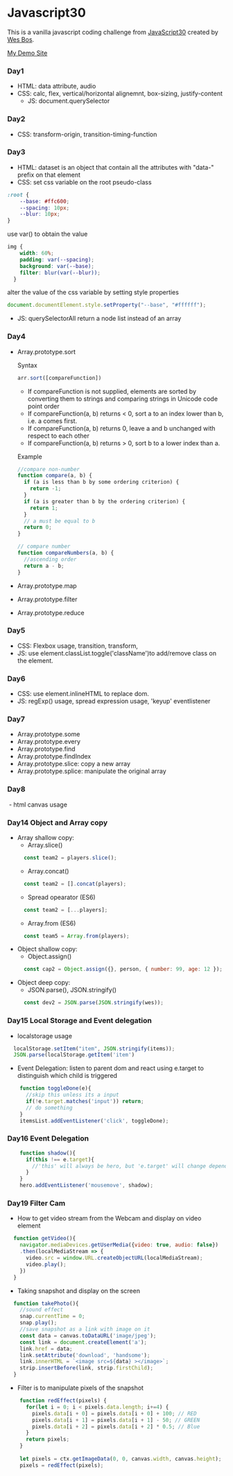   # Javascript30

This is a vanilla javascript coding challenge from [JavaScript30](https://javascript30.com/) created by [Wes Bos](https://github.com/wesbos).

[My Demo Site](https://tkforce.github.io/javascript30/)

### Day1
  - HTML: data attribute, audio
  - CSS: calc, flex, vertical/horizontal alignemnt, box-sizing, justify-content
    - JS: document.querySelector


### Day2
  - CSS: transform-origin, transition-timing-function


### Day3
  - HTML: dataset is an object that contain all the attributes with "data-" prefix on that element
  - CSS: 
  set css variable on the root pseudo-class    
  ```css
  :root {
      --base: #ffc600;
      --spacing: 10px;
      --blur: 10px;
  }
  ```
  use var() to obtain the value
  ```css
  img {
      width: 60%;
      padding: var(--spacing);
      background: var(--base);
      filter: blur(var(--blur));
    }
  ```
  alter the value of the css variable by setting style properties
  ```javascript
  document.documentElement.style.setProperty("--base", "#ffffff");
  ```
  - JS: querySelectorAll return a node list instead of an array

### Day4
  - Array.prototype.sort
    
    Syntax
    ```javascript 
    arr.sort([compareFunction])
    ```
    - If compareFunction is not supplied, elements are sorted by converting them to strings and comparing strings in Unicode code point order
    - If compareFunction(a, b) returns < 0, sort a to an index lower than b, i.e. a comes first.
    - If compareFunction(a, b) returns 0, leave a and b unchanged with respect to each other
    - If compareFunction(a, b) returns > 0, sort b to a lower index than a.

    Example
    ```javascript
    //compare non-number
    function compare(a, b) {
      if (a is less than b by some ordering criterion) {
        return -1;
      }
      if (a is greater than b by the ordering criterion) {
        return 1;
      }
      // a must be equal to b
      return 0;
    }
    
    // compare number
    function compareNumbers(a, b) {
      //ascending order
      return a - b;
    }
    ```
    
    
  - Array.prototype.map 
  - Array.prototype.filter 
  - Array.prototype.reduce

### Day5
  - CSS: Flexbox usage, transition, transform,
  - JS: use element.classList.toggle('className')to add/remove class on the element.


### Day6
  - CSS: use element.inlineHTML to replace dom.
  - JS: regExp() usage, spread expression usage, 'keyup' eventlistener
  

### Day7
  - Array.prototype.some 
  - Array.prototype.every 
  - Array.prototype.find
  - Array.prototype.findIndex
  - Array.prototype.slice: copy a new array
  - Array.prototype.splice: manipulate the original array

### Day8
  - html canvas usage

### Day14 Object and Array copy
  - Array shallow copy:  
    - Array.slice()
    ```javascript
      const team2 = players.slice();
    ```
    - Array.concat()
    ```javascript
      const team2 = [].concat(players);
    ```   
    - Spread opearator (ES6)
    ```javascript
      const team2 = [...players];
    ```
    - Array.from (ES6)
    ```javascript
      const team5 = Array.from(players);
     ```
  - Object shallow copy:
    - Object.assign()
    ```javascript
      const cap2 = Object.assign({}, person, { number: 99, age: 12 });
    ```
  - Object deep copy:
    - JSON.parse(), JSON.stringify()
    ```javascript
      const dev2 = JSON.parse(JSON.stringify(wes));
    ```
    
### Day15 Local Storage and Event delegation
  - localstorage usage
  ```javascript
    localStorage.setItem("item", JSON.stringify(items));
    JSON.parse(localStorage.getItem('item')
  ```
  - Event Delegation: listen to parent dom and react using e.target to distinguish which child is triggered  
  ```javascript
      function toggleDone(e){
        //skip this unless its a input 
        if(!e.target.matches('input')) return;
        // do something
      }  
      itemsList.addEventListener('click', toggleDone);
  ```

### Day16 Event Delegation
```javascript 
    function shadow(){   
      if(this !== e.target){
        //'this' will always be hero, but 'e.target' will change depends on which element(child) is being hoverd
      }
    }
    hero.addEventListener('mousemove', shadow);
```
### Day19 Filter Cam
  - How to get video stream from the Webcam and display on video element
  ```javascript
    function getVideo(){
      navigator.mediaDevices.getUserMedia({video: true, audio: false})
      .then(localMediaStream => {
        video.src = window.URL.createObjectURL(localMediaStream);
        video.play();
      })
    }
  ```
  - Taking snapshot and display on the screen
  ```javascript
    function takePhoto(){
      //sound effect
      snap.currentTime = 0;
      snap.play();
      //save snapshot as a link with image on it
      const data = canvas.toDataURL('image/jpeg');
      const link = document.createElement('a');
      link.href = data;
      link.setAttribute('download', 'handsome');
      link.innerHTML = `<image src=${data} ></image>`;
      strip.insertBefore(link, strip.firstChild);
    }
  ```
  - Filter is to manipulate pixels of the snapshot
  ```javascript
      function redEffect(pixels) {
        for(let i = 0; i < pixels.data.length; i+=4) {
          pixels.data[i + 0] = pixels.data[i + 0] + 100; // RED
          pixels.data[i + 1] = pixels.data[i + 1] - 50; // GREEN
          pixels.data[i + 2] = pixels.data[i + 2] * 0.5; // Blue
        }
        return pixels;
      }
      
      let pixels = ctx.getImageData(0, 0, canvas.width, canvas.height);
      pixels = redEffect(pixels); 
  ```
  

